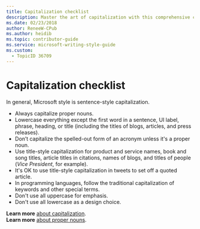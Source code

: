```yaml
---
title: Capitalization checklist
description: Master the art of capitalization with this comprehensive checklist. Understand when to use sentence-style and title-style capitalization, and learn best practices for proper nouns, acronyms, and programming languages.
ms.date: 02/23/2018
author: ReneeW-CPub
ms.author: heidib
ms.topic: contributor-guide
ms.service: microsoft-writing-style-guide
ms.custom:
  - TopicID 36709
---
```



# Capitalization checklist

In general, Microsoft style is sentence-style capitalization.

- Always capitalize proper nouns.
- Lowercase everything except the first word in a sentence, UI label, phrase, heading, or title (including the titles of blogs, articles, and press releases).
- Don’t capitalize the spelled-out form of an acronym unless it's a proper noun.
- Use title-style capitalization for product and service names, book and song titles, article titles in citations, names of blogs, and titles of people (_Vice President_, for example).
- It's OK to use title-style capitalization in tweets to set off a quoted article.
- In programming languages, follow the traditional capitalization of keywords and other special terms.
- Don't use all uppercase for emphasis.
- Don't use all lowercase as a design choice.

**Learn more** [about capitalization](~/capitalization.md).  
**Learn more** [about proper nouns](~/grammar/nouns-pronouns.md).